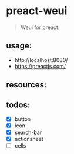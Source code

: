 # preact-weui
> Weui for preact.


## usage:
+ http://localhost:8080/
+ https://preactjs.com/

## resources:

## todos:
- [x] button
- [x] icon
- [x] search-bar
- [x] actionsheet
- [ ] cells
